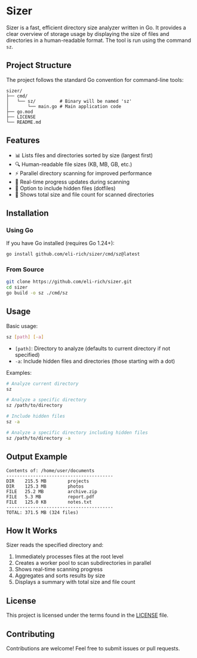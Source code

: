 # Sizer

Sizer is a fast, efficient directory size analyzer written in Go. It provides a clear overview of storage usage by displaying the size of files and directories in a human-readable format. The tool is run using the command `sz`.

## Project Structure

The project follows the standard Go convention for command-line tools:

```
sizer/
├── cmd/
│   └── sz/         # Binary will be named 'sz'
│       └── main.go # Main application code
├── go.mod
├── LICENSE
└── README.md
```

## Features

- 📊 Lists files and directories sorted by size (largest first)
- 🔍 Human-readable file sizes (KB, MB, GB, etc.)
- ⚡ Parallel directory scanning for improved performance
- 🔄 Real-time progress updates during scanning
- 📁 Option to include hidden files (dotfiles)
- 📝 Shows total size and file count for scanned directories

## Installation

### Using Go

If you have Go installed (requires Go 1.24+):

```bash
go install github.com/eli-rich/sizer/cmd/sz@latest
```

### From Source

```bash
git clone https://github.com/eli-rich/sizer.git
cd sizer
go build -o sz ./cmd/sz
```

## Usage

Basic usage:

```bash
sz [path] [-a]
```

- `[path]`: Directory to analyze (defaults to current directory if not specified)
- `-a`: Include hidden files and directories (those starting with a dot)

Examples:

```bash
# Analyze current directory
sz

# Analyze a specific directory
sz /path/to/directory

# Include hidden files
sz -a

# Analyze a specific directory including hidden files
sz /path/to/directory -a
```

## Output Example

```
Contents of: /home/user/documents
----------------------------------------
DIR    215.5 MB        projects
DIR    125.3 MB        photos
FILE   25.2 MB         archive.zip
FILE   5.3 MB          report.pdf
FILE   125.0 KB        notes.txt
----------------------------------------
TOTAL: 371.5 MB (324 files)
```

## How It Works

Sizer reads the specified directory and:

1. Immediately processes files at the root level
2. Creates a worker pool to scan subdirectories in parallel
3. Shows real-time scanning progress
4. Aggregates and sorts results by size
5. Displays a summary with total size and file count

## License

This project is licensed under the terms found in the [LICENSE](LICENSE) file.

## Contributing

Contributions are welcome! Feel free to submit issues or pull requests.
